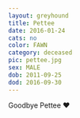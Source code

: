 ```yaml
---
layout: greyhound
title: Pettee
date: 2016-01-24
cats: no
color: FAWN
category: deceased
pic: pettee.jpg
sex: MALE
dob: 2011-09-25
dod: 2016-09-30
---
```


Goodbye Pettee ❤️
